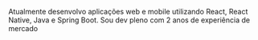 Atualmente desenvolvo aplicações web e mobile utilizando React, React Native, Java e Spring Boot. Sou dev pleno com 2 anos de experiência de mercado
